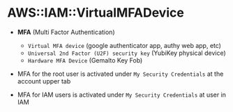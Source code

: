 # AWS::IAM::VirtualMFADevice

- **MFA** (Multi Factor Authentication)

  - `Virtual MFA device` (google authenticator app, authy web app, etc)
  - `Universal 2nd Factor (U2F) security key` (YubiKey physical device)
  - `Hardware MFA Device` (Gemalto Key Fob)

- MFA for the root user is activated under `My Security Credentials` at the account upper tab
- MFA for IAM users is activated under `My Security Credentials` at user in IAM
